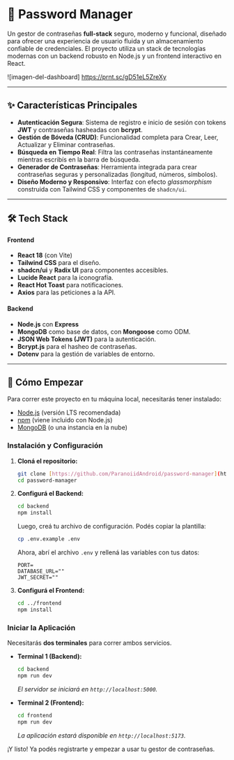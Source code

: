 # 🔐 Password Manager

Un gestor de contraseñas **full-stack** seguro, moderno y funcional, diseñado para ofrecer una experiencia de usuario fluida y un almacenamiento confiable de credenciales. El proyecto utiliza un stack de tecnologías modernas con un backend robusto en Node.js y un frontend interactivo en React.

![imagen-del-dashboard] https://prnt.sc/gD51eL5ZreXy


---

## ✨ Características Principales

* **Autenticación Segura**: Sistema de registro e inicio de sesión con tokens **JWT** y contraseñas hasheadas con **bcrypt**.
* **Gestión de Bóveda (CRUD)**: Funcionalidad completa para Crear, Leer, Actualizar y Eliminar contraseñas.
* **Búsqueda en Tiempo Real**: Filtra las contraseñas instantáneamente mientras escribís en la barra de búsqueda.
* **Generador de Contraseñas**: Herramienta integrada para crear contraseñas seguras y personalizadas (longitud, números, símbolos).
* **Diseño Moderno y Responsivo**: Interfaz con efecto *glassmorphism* construida con Tailwind CSS y componentes de `shadcn/ui`.

---

## 🛠️ Tech Stack

#### **Frontend**
* **React 18** (con Vite)
* **Tailwind CSS** para el diseño.
* **shadcn/ui** y **Radix UI** para componentes accesibles.
* **Lucide React** para la iconografía.
* **React Hot Toast** para notificaciones.
* **Axios** para las peticiones a la API.

#### **Backend**
* **Node.js** con **Express**
* **MongoDB** como base de datos, con **Mongoose** como ODM.
* **JSON Web Tokens (JWT)** para la autenticación.
* **Bcrypt.js** para el hasheo de contraseñas.
* **Dotenv** para la gestión de variables de entorno.

---

## 🚀 Cómo Empezar

Para correr este proyecto en tu máquina local, necesitarás tener instalado:
* [Node.js](https://nodejs.org/) (versión LTS recomendada)
* [npm](https://www.npmjs.com/) (viene incluido con Node.js)
* [MongoDB](https://www.mongodb.com/try/download/community) (o una instancia en la nube)

### **Instalación y Configuración**

1.  **Cloná el repositorio:**
    ```bash
    git clone [https://github.com/ParanoiidAndroid/password-manager](https://github.com/tu-usuario/password-manager.git)
    cd password-manager
    ```

2.  **Configurá el Backend:**
    ```bash
    cd backend
    npm install
    ```
    Luego, creá tu archivo de configuración. Podés copiar la plantilla:
    ```bash
    cp .env.example .env
    ```
    Ahora, abrí el archivo `.env` y rellená las variables con tus datos:
    ```
    PORT=
    DATABASE_URL=""
    JWT_SECRET=""
    ```

3.  **Configurá el Frontend:**
    ```bash
    cd ../frontend
    npm install
    ```

### **Iniciar la Aplicación**

Necesitarás **dos terminales** para correr ambos servicios.

* **Terminal 1 (Backend):**
    ```bash
    cd backend
    npm run dev
    ```
    *El servidor se iniciará en `http://localhost:5000`.*

* **Terminal 2 (Frontend):**
    ```bash
    cd frontend
    npm run dev
    ```
    *La aplicación estará disponible en `http://localhost:5173`.*

¡Y listo! Ya podés registrarte y empezar a usar tu gestor de contraseñas.
